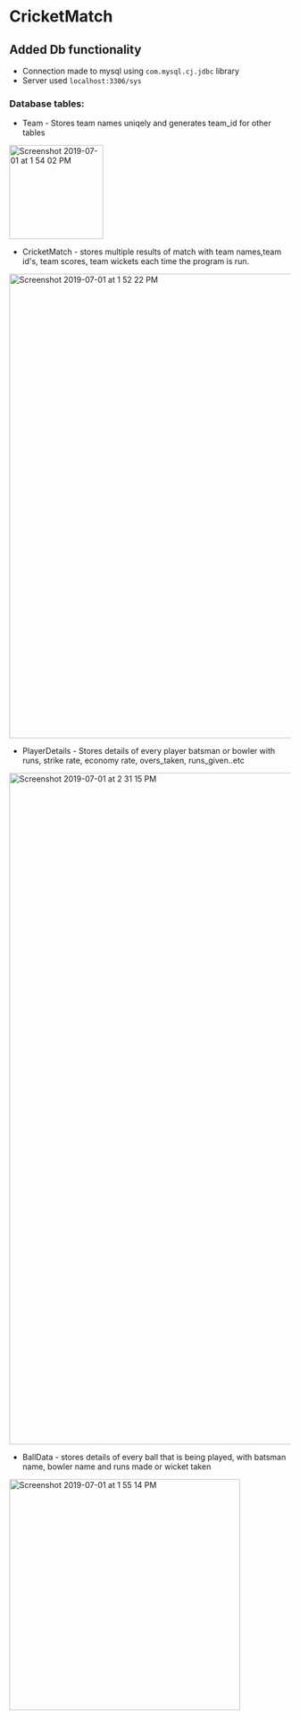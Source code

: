 # CricketMatch

## Added Db functionality
* Connection made to mysql using `com.mysql.cj.jdbc` library
* Server used `localhost:3306/sys`



### Database tables:
 * Team - Stores team names uniqely and generates team_id for other tables
 
 <img width="168" alt="Screenshot 2019-07-01 at 1 54 02 PM" src="https://user-images.githubusercontent.com/24803889/60423120-1dcc1c80-9c0b-11e9-8679-5839fb3782fa.png">
 
 
 * CricketMatch - stores multiple results of match with team names,team id's, team scores, team wickets each time the program is run.
 
 <img width="830" alt="Screenshot 2019-07-01 at 1 52 22 PM" src="https://user-images.githubusercontent.com/24803889/60423165-33d9dd00-9c0b-11e9-823d-4043b54f4af3.png">
 
 * PlayerDetails - Stores details of every player batsman or bowler with runs, strike rate, economy rate, overs_taken, runs_given..etc
 
 <img width="1200" alt="Screenshot 2019-07-01 at 2 31 15 PM" src="https://user-images.githubusercontent.com/24803889/60423949-e6f70600-9c0c-11e9-9ba5-73dcb3417f7e.png">

 
 * BallData - stores details of every ball that is being played, with batsman name, bowler name and runs made or wicket taken
 
 
 <img width="413" alt="Screenshot 2019-07-01 at 1 55 14 PM" src="https://user-images.githubusercontent.com/24803889/60423000-ce85ec00-9c0a-11e9-9598-64642c0d4f1f.png">
